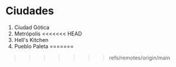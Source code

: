 # Ciudades

1. Ciudad Gótica
2. Metrópolis
<<<<<<< HEAD
3. Hell's Kitchen
4. Pueblo Paleta
=======

>>>>>>> refs/remotes/origin/main
